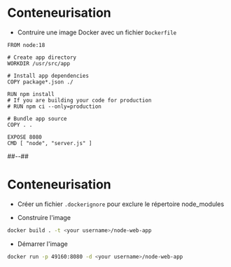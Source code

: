 <!-- .slide: class="with-code" -->
# Conteneurisation

* Contruire une image Docker avec un fichier `Dockerfile`

```
FROM node:18

# Create app directory
WORKDIR /usr/src/app

# Install app dependencies
COPY package*.json ./

RUN npm install
# If you are building your code for production
# RUN npm ci --only=production

# Bundle app source
COPY . .

EXPOSE 8080
CMD [ "node", "server.js" ]
```

##--##

# Conteneurisation

* Créer un fichier `.dockerignore` pour exclure le répertoire node_modules

* Construire l'image

```bash
docker build . -t <your username>/node-web-app
```

* Démarrer l'image

```bash
docker run -p 49160:8080 -d <your username>/node-web-app
```